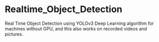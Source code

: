 # Realtime_Object_Detection
Real Time Object Detection using YOLOv3 Deep Learning algorithm for machines without GPU, and this also works on recorded videos and pictures. 
